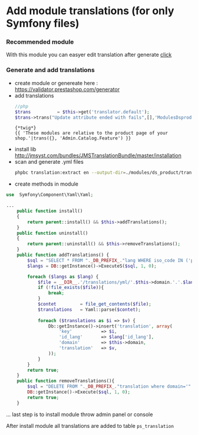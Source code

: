 # Add module translations (for only Symfony files)

### Recommended module
With this module you can easyer edit translation after generate [click](https://github.com/damian-pm/prestashop_examples/tree/master/examples/ModuleTextTranslate)

### Generate and add translations

* create module or genereate here : https://validator.prestashop.com/generator
* add translations
    ```php
    //php
    $trans          = $this->get('translator.default');
    $trans->trans("Update attribute ended with fails",[],'ModulesDsproduct')
    ```
    ```twig
    {*twig*}
    {{ 'These modules are relative to the product page of your shop.'|trans({}, 'Admin.Catalog.Feature') }}
    ```
* install lib http://jmsyst.com/bundles/JMSTranslationBundle/master/installation
* scan  and generate .yml files
	```bash
	phpbc translation:extract en --output-dir=./modules/ds_product/translations/yml/ --dir=./modules/ds_product --output-format=yml
	```
* create methods in module
```php
use  Symfony\Component\Yaml\Yaml;

...
    public function install()
    {
        return parent::install() && $this->addTranslations();
    }
    public function uninstall()
    {
        return parent::uninstall() && $this->removeTranslations();
    }
    public function addTranslations() {
        $sql = "SELECT * FROM "._DB_PREFIX_."lang WHERE iso_code IN ('pl','en')";
        $langs = DB::getInstance()->ExecuteS($sql, 1, 0);

        foreach ($langs as $lang) {
            $file = __DIR__.'/translations/yml/'.$this->domain.'.'.$lang['iso_code'].'.yml';
            if (!file_exists($file)){
                break;
            }
            $contet         = file_get_contents($file);
            $translations   = Yaml::parse($contet);
    
            foreach ($translations as $i => $v) {
                Db::getInstance()->insert('translation', array(
                    'key'           => $i,
                    'id_lang'       => $lang['id_lang'],
                    'domain'        => $this->domain,
                    'translation'   => $v,
                ));
            }
        }
        return true;
    }
    public function removeTranslations(){
        $sql = "DELETE FROM "._DB_PREFIX_."translation where domain='".$this->domain."'";
        DB::getInstance()->Execute($sql, 1, 0);
        return true;
    }
```

... last step is to install module throw admin panel or console

After install module all translations are added to table ``ps_translation``

